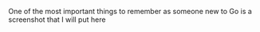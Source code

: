 One of the most important things to remember as someone new to Go is a screenshot that I will put here
